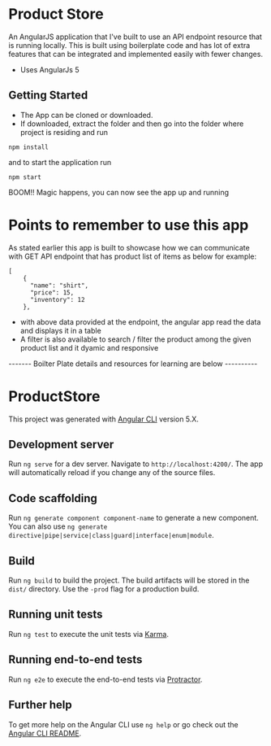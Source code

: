 
# Product Store

An AngularJS application that I've built to use an API endpoint resource that is running locally. This is built using boilerplate code and has lot of extra features that can be integrated and implemented easily with fewer changes.

- Uses AngularJs 5

## Getting Started

- The App can be cloned or downloaded.
- If downloaded, extract the folder and then go into the folder where project is residing and run 
```
npm install
```
and to start the application run
```
npm start
```
BOOM!! Magic happens, you can now see the app up and running

# Points to remember to use this app

As stated earlier this app is built to showcase how we can communicate with GET API endpoint that has product list of items as below for example:

```
[
    {
      "name": "shirt",
      "price": 15,
      "inventory": 12
    },
```

- with above data provided at the endpoint, the angular app read the data and displays it in a table
- A filter is also available to search / filter the product among the given product list and it dyamic and responsive


------- Boilter Plate details and resources for learning are below ----------

# ProductStore

This project was generated with [Angular CLI](https://github.com/angular/angular-cli) version 5.X.

## Development server

Run `ng serve` for a dev server. Navigate to `http://localhost:4200/`. The app will automatically reload if you change any of the source files.

## Code scaffolding

Run `ng generate component component-name` to generate a new component. You can also use `ng generate directive|pipe|service|class|guard|interface|enum|module`.

## Build

Run `ng build` to build the project. The build artifacts will be stored in the `dist/` directory. Use the `-prod` flag for a production build.

## Running unit tests

Run `ng test` to execute the unit tests via [Karma](https://karma-runner.github.io).

## Running end-to-end tests

Run `ng e2e` to execute the end-to-end tests via [Protractor](http://www.protractortest.org/).

## Further help

To get more help on the Angular CLI use `ng help` or go check out the [Angular CLI README](https://github.com/angular/angular-cli/blob/master/README.md).
